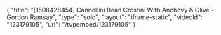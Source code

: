 {
    "title": "[1508428454] Cannellini Bean Crostini With Anchovy & Olive - Gordon Ramsay",
    "type": "solo",
    "layout": "iframe-static",
    "videoId": "123179105",
    "url": "\/tvpembed\/123179105"
}
